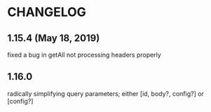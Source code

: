 # CHANGELOG

## 1.15.4 (May 18, 2019)

fixed a bug in getAll not processing headers properly

## 1.16.0

radically simplifying query parameters; either [id, body?, config?] or [config?]

